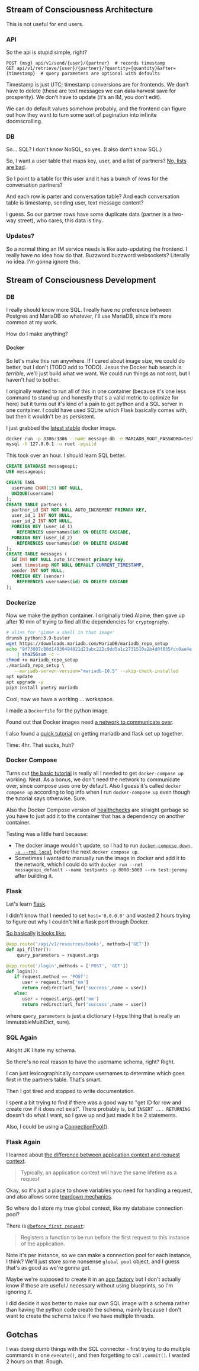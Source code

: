 ## Stream of Consciousness Architecture
This is not useful for end users.

### API
So the api is stupid simple, right?

```
POST {msg} api/v1/send/{user}/{partner}  # records timestamp
GET api/v1/retrieve/{user}/{partner}/?quantity={quantity}&after={timestamp}  # query parameters are optional with defaults
```

Timestamp is just UTC; timestamp conversions are for frontends.
We don't have to delete (these are text messages we can ~~data harvest~~ save for prosperity).
We don't have to update (it's an IM, you don't edit).

We can do default values somehow probably, and the frontend can figure out how they want to turn some sort of pagination into infinite doomscrolling.

### DB
So... SQL? I don't know NoSQL, so yes. (I also don't know SQL.)

So, I want a user table that maps key, user, and a list of partners?
[No, lists are bad](https://stackoverflow.com/questions/3070384/how-to-store-a-list-in-a-column-of-a-database-table).

So I point to a table for this user and it has a bunch of rows for the conversation partners?

And each row is parter and conversation table?
And each conversation table is timestamp, sending user, text message content?

I guess.
So our partner rows have some duplicate data (partner is a two-way street), who cares, this data is tiny.

### Updates?
So a normal thing an IM service needs is like auto-updating the frontend.
I really have no idea how do that. Buzzword buzzword websockets? Literally no idea.
I'm gonna ignore this.

## Stream of Consciousness Development

### DB
I really should know more SQL.
I really have no preference between Postgres and MariaDB so whatever, I'll use MariaDB, since it's more common at my work.

How do I make anything?

#### Docker
So let's make this run anywhere.
If I cared about image size, we could do better, but I don't (TODO add to TODO).
Jesus the Docker hub search is *terrible*, we'll just build what we want.
We could run things as not root, but I haven't had to bother.

I originally wanted to run all of this in one container (because it's one less command to stand up and honestly that's a valid metric to optimize for here) but it turns out it's kind of a pain to get python and a SQL server in one container.
I could have used SQLite which Flask basically comes with, but then it wouldn't be as persistent.

I just grabbed the [latest stable](https://hub.docker.com/_/mariadb) docker image.

```bash
docker run -p 3306:3306 --name message-db -e MARIADB_ROOT_PASSWORD=test -d mariadb:10.5
mysql -h 127.0.0.1 -u root -pguild
```

This took over an hour. I should learn SQL better.
```sql
CREATE DATABASE messageapi;
USE messageapi;

CREATE TABL
  username CHAR(15) NOT NULL,
  UNIQUE(username)
);
CREATE TABLE partners (
  partner_id INT NOT NULL AUTO_INCREMENT PRIMARY KEY,
  user_id_1 INT NOT NULL,
  user_id_2 INT NOT NULL,
  FOREIGN KEY (user_id_1)
    REFERENCES usernames(id) ON DELETE CASCADE,
  FOREIGN KEY (user_id_2)
    REFERENCES usernames(id) ON DELETE CASCADE
);
CREATE TABLE messages (
  id INT NOT NULL auto_increment primary key,
  sent timestamp NOT NULL DEFAULT CURRENT_TIMESTAMP,
  sender INT NOT NULL,
  FOREIGN KEY (sender)
    REFERENCES usernames(id) ON DELETE CASCADE
);
```

### Dockerize

Now we make the python container.
I originally tried Alpine, then gave up after 10 min of trying to find all the dependencies for `cryptography`.
```bash
# alias for 'gimme a shell in that image'
drunsh python:3.9-buster
wget https://downloads.mariadb.com/MariaDB/mariadb_repo_setup
echo "9f73807c80d14930494021d23abc222c9dd5a1c2731510a2b4d0f835fcc0ae4e mariadb_repo_setup" \
    | sha256sum -c -
chmod +x mariadb_repo_setup
./mariadb_repo_setup \
   --mariadb-server-version="mariadb-10.5" --skip-check-installed
apt update
apt upgrade -y
pip3 install poetry mariadb
```

Cool, now we have a working ... workspace.

I made a `Dockerfile` for the python image.

Found out that Docker images need [a network to communicate over](https://stackoverflow.com/a/42321366/5889131).

I also found a [quick tutorial](https://hackernoon.com/getting-started-with-mariadb-using-docker-python-and-flask-pa1i3ya3) on getting mariadb and flask set up together.

Time: 4hr. That sucks, huh?

### Docker Compose
Turns out [the basic tutorial](https://docs.docker.com/compose/gettingstarted/) is really all I needed to get `docker-compose up` working. Neat.
As a bonus, we don't need the network to communicate over, since compose uses one by default.
Also I guess it's called `docker compose up` according to log info when I run `docker-compose up` even though the tutorial says otherwise. Sure.

Also the Docker Compose version of [healthchecks](https://docs.docker.com/compose/startup-order/) are straight garbage so you have to just add it to the container that has a dependency on another container.

Testing was a little hard because:

* The docker image wouldn't update, so I had to run [`docker-compose down -v --rmi local`](https://github.com/docker/compose/issues/3472#issuecomment-220165334) before the next `docker compose up`.
*  Sometimes I wanted to manually run the image in docker and add it to the network, which I could do with `docker run --net messageapi_default --name testpants -p 8080:5000 --rm test:jeremy` after building it.

### Flask
Let's learn [flask](https://flask.palletsprojects.com/en/2.0.x/tutorial/).

I didn't know that I needed to set `host='0.0.0.0'` and wasted 2 hours trying to figure out why I couldn't hit a flask port through Docker.

[So basically](https://pythonbasics.org/flask-http-methods/) [it looks like:](https://programminghistorian.org/en/lessons/creating-apis-with-python-and-flask)

```python
@app.route('/api/v1/resources/books', methods=['GET'])
def api_filter():
    query_parameters = request.args

@app.route('/login',methods = ['POST', 'GET'])
def login():
   if request.method == 'POST':
      user = request.form['nm']
      return redirect(url_for('success',name = user))
   else:
      user = request.args.get('nm')
      return redirect(url_for('success',name = user))
```
where `query_parameters` is just a dictionary (-type thing that is really an ImmutableMultiDict, sure).



### SQL Again
Alright JK I hate my schema.

So there's no real reason to have the username schema, right? Right.

I can just lexicographically compare usernames to determine which goes first in the partners table.
That's smart.

Then I got tired and stopped to write documentation.

I spent a bit trying to find if there was a good way to "get ID for row and create row if it does not exist".
There probably is, but `INSERT ... RETURNING` doesn't do what I want, so I gave up and just made it be 2 statements.

Also, I could be using a [ConnectionPool()](https://mariadb.com/docs/reference/conpy/api/ConnectionPool/).


### Flask Again

I learned about [the difference between application context and request
context](https://flask.palletsprojects.com/en/2.0.x/appcontext/).

> Typically, an application context will have the same lifetime as a request

Okay, so it's just a place to shove variables you need for handling a request, and also allows some
[teardown mechanics](https://flask.palletsprojects.com/en/2.0.x/api/#flask.Flask.teardown_appcontext).

So where do I store my true global context, like my database connection pool?

There is [`@before_first
request`](https://flask.palletsprojects.com/en/2.0.x/api/?highlight=before_first_request#flask.Flask.before_first_request):

> Registers a function to be run before the first request to this instance of the application.

Note it's per instance, so we can make a connection pool for each instance, I think?
We'll just store some nonsense `global pool` object, and I guess that's as good as we're gonna get.

Maybe we're supposed to create it in an [app factory](https://flask.palletsprojects.com/en/2.0.x/patterns/appfactories/)
but I don't actually know if those are useful / necessary without using blueprints, so I'm ignoring it.

I did decide it was better to make our own SQL image with a schema rather than having the python code create the schema, mainly because I don't want to create the schema twice if we have multiple threads.


## Gotchas

I was doing dumb things with the SQL connector - first trying to do multiple commands in one `execute()`, and then forgetting to call `.commit()`.
I wasted 2 hours on that. Rough.
